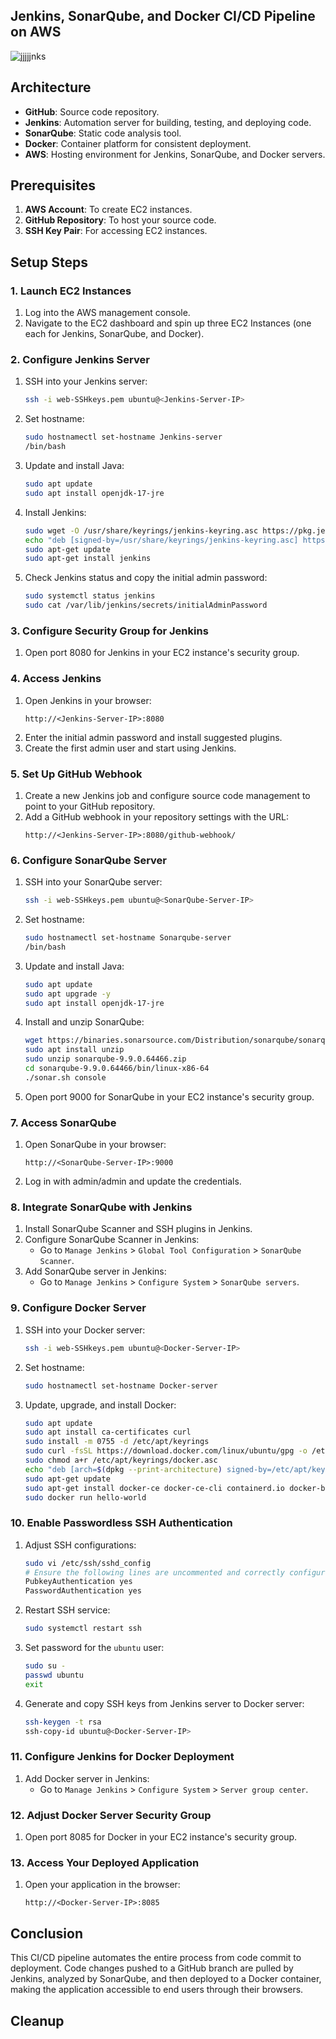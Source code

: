 ## Jenkins, SonarQube, and Docker CI/CD Pipeline on AWS

![jjjjjnks](https://github.com/user-attachments/assets/7dee6da4-6eae-4d4b-83ef-be188eb4f270)

## Architecture

- **GitHub**: Source code repository.
- **Jenkins**: Automation server for building, testing, and deploying code.
- **SonarQube**: Static code analysis tool.
- **Docker**: Container platform for consistent deployment.
- **AWS**: Hosting environment for Jenkins, SonarQube, and Docker servers.

## Prerequisites

1. **AWS Account**: To create EC2 instances.
2. **GitHub Repository**: To host your source code.
3. **SSH Key Pair**: For accessing EC2 instances.

## Setup Steps

### 1. Launch EC2 Instances

1. Log into the AWS management console.
2. Navigate to the EC2 dashboard and spin up three EC2 Instances (one each for Jenkins, SonarQube, and Docker).

### 2. Configure Jenkins Server

1. SSH into your Jenkins server:
   ```bash
   ssh -i web-SSHkeys.pem ubuntu@<Jenkins-Server-IP>
   ```
2. Set hostname:
   ```bash
   sudo hostnamectl set-hostname Jenkins-server
   /bin/bash
   ```
3. Update and install Java:
   ```bash
   sudo apt update
   sudo apt install openjdk-17-jre
   ```
4. Install Jenkins:
   ```bash
   sudo wget -O /usr/share/keyrings/jenkins-keyring.asc https://pkg.jenkins.io/debian-stable/jenkins.io-2023.key
   echo "deb [signed-by=/usr/share/keyrings/jenkins-keyring.asc] https://pkg.jenkins.io/debian-stable binary/" | sudo tee /etc/apt/sources.list.d/jenkins.list > /dev/null
   sudo apt-get update
   sudo apt-get install jenkins
   ```
5. Check Jenkins status and copy the initial admin password:
   ```bash
   sudo systemctl status jenkins
   sudo cat /var/lib/jenkins/secrets/initialAdminPassword
   ```

### 3. Configure Security Group for Jenkins

1. Open port 8080 for Jenkins in your EC2 instance's security group.

### 4. Access Jenkins

1. Open Jenkins in your browser:
   ```
   http://<Jenkins-Server-IP>:8080
   ```
2. Enter the initial admin password and install suggested plugins.
3. Create the first admin user and start using Jenkins.

### 5. Set Up GitHub Webhook

1. Create a new Jenkins job and configure source code management to point to your GitHub repository.
2. Add a GitHub webhook in your repository settings with the URL:
   ```
   http://<Jenkins-Server-IP>:8080/github-webhook/
   ```

### 6. Configure SonarQube Server

1. SSH into your SonarQube server:
   ```bash
   ssh -i web-SSHkeys.pem ubuntu@<SonarQube-Server-IP>
   ```
2. Set hostname:
   ```bash
   sudo hostnamectl set-hostname Sonarqube-server
   /bin/bash
   ```
3. Update and install Java:
   ```bash
   sudo apt update
   sudo apt upgrade -y
   sudo apt install openjdk-17-jre
   ```
4. Install and unzip SonarQube:
   ```bash
   wget https://binaries.sonarsource.com/Distribution/sonarqube/sonarqube-9.9.0.64466.zip
   sudo apt install unzip
   sudo unzip sonarqube-9.9.0.64466.zip
   cd sonarqube-9.9.0.64466/bin/linux-x86-64
   ./sonar.sh console
   ```
5. Open port 9000 for SonarQube in your EC2 instance's security group.

### 7. Access SonarQube

1. Open SonarQube in your browser:
   ```
   http://<SonarQube-Server-IP>:9000
   ```
2. Log in with admin/admin and update the credentials.

### 8. Integrate SonarQube with Jenkins

1. Install SonarQube Scanner and SSH plugins in Jenkins.
2. Configure SonarQube Scanner in Jenkins:
   - Go to `Manage Jenkins` > `Global Tool Configuration` > `SonarQube Scanner`.
3. Add SonarQube server in Jenkins:
   - Go to `Manage Jenkins` > `Configure System` > `SonarQube servers`.

### 9. Configure Docker Server

1. SSH into your Docker server:
   ```bash
   ssh -i web-SSHkeys.pem ubuntu@<Docker-Server-IP>
   ```
2. Set hostname:
   ```bash
   sudo hostnamectl set-hostname Docker-server
   ```
3. Update, upgrade, and install Docker:
   ```bash
   sudo apt update
   sudo apt install ca-certificates curl
   sudo install -m 0755 -d /etc/apt/keyrings
   sudo curl -fsSL https://download.docker.com/linux/ubuntu/gpg -o /etc/apt/keyrings/docker.asc
   sudo chmod a+r /etc/apt/keyrings/docker.asc
   echo "deb [arch=$(dpkg --print-architecture) signed-by=/etc/apt/keyrings/docker.asc] https://download.docker.com/linux/ubuntu $(. /etc/os-release && echo "$VERSION_CODENAME") stable" | sudo tee /etc/apt/sources.list.d/docker.list > /dev/null
   sudo apt-get update
   sudo apt-get install docker-ce docker-ce-cli containerd.io docker-buildx-plugin docker-compose-plugin
   sudo docker run hello-world
   ```

### 10. Enable Passwordless SSH Authentication

1. Adjust SSH configurations:
   ```bash
   sudo vi /etc/ssh/sshd_config
   # Ensure the following lines are uncommented and correctly configured
   PubkeyAuthentication yes
   PasswordAuthentication yes
   ```
2. Restart SSH service:
   ```bash
   sudo systemctl restart ssh
   ```
3. Set password for the `ubuntu` user:
   ```bash
   sudo su -
   passwd ubuntu
   exit
   ```
4. Generate and copy SSH keys from Jenkins server to Docker server:
   ```bash
   ssh-keygen -t rsa
   ssh-copy-id ubuntu@<Docker-Server-IP>
   ```

### 11. Configure Jenkins for Docker Deployment

1. Add Docker server in Jenkins:
   - Go to `Manage Jenkins` > `Configure System` > `Server group center`.

### 12. Adjust Docker Server Security Group

1. Open port 8085 for Docker in your EC2 instance's security group.

### 13. Access Your Deployed Application

1. Open your application in the browser:
   ```
   http://<Docker-Server-IP>:8085
   ```

## Conclusion

This CI/CD pipeline automates the entire process from code commit to deployment. Code changes pushed to a GitHub branch are pulled by Jenkins, analyzed by SonarQube, and then deployed to a Docker container, making the application accessible to end users through their browsers.

## Cleanup
